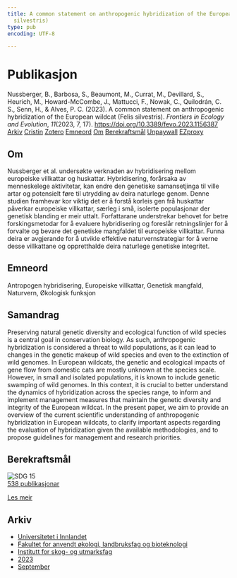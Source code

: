 ```yaml
---
title: A common statement on anthropogenic hybridization of the European wildcat (Felis
  silvestris)
type: pub
encoding: UTF-8

---
```

<h1>Publikasjon</h1>
<article id="csl-bib-container-5G2BBJQR" class="csl-bib-container">
  <div class="csl-bib-body"> <div class="csl-entry">Nussberger, B., Barbosa, S., Beaumont, M., Currat, M., Devillard, S., Heurich, M., Howard-McCombe, J., Mattucci, F., Nowak, C., Quilodrán, C. S., Senn, H., &#38; Alves, P. C. (2023). A common statement on anthropogenic hybridization of the European wildcat (Felis silvestris). <i>Frontiers in Ecology and Evolution</i>, <i>11</i>(2023, 7, 17). <a href="https://doi.org/10.3389/fevo.2023.1156387">https://doi.org/10.3389/fevo.2023.1156387</a></div> </div>
  <div class="csl-bib-buttons">
    <a href="#taxonomy-article-5G2BBJQR" alt="archive" class="csl-bib-button">Arkiv</a>
    <a href="https://app.cristin.no/results/show.jsf?id=2172364" alt="Cristin" class="csl-bib-button">Cristin</a>
    <a href="http://zotero.org/groups/5881554/items/5G2BBJQR" alt="Zotero" class="csl-bib-button">Zotero</a>
    <a href="#keywords-article-5G2BBJQR" alt="keywords" class="csl-bib-button">Emneord</a>
    <a href="#about-article-5G2BBJQR" alt="about_pub" class="csl-bib-button">Om</a>
    <a href="#sdg-article-5G2BBJQR" alt="sdg" class="csl-bib-button">Berekraftsmål</a>
    <a href="https://www.frontiersin.org/articles/10.3389/fevo.2023.1156387/pdf" alt="Unpaywall" class="csl-bib-button">Unpaywall</a>
    <a href="https://www.frontiersin.org/articles/10.3389/fevo.2023.1156387/pdf" alt="EZproxy" class="csl-bib-button">EZproxy</a>
  </div>
  <div id="csl-bib-meta-container-5G2BBJQR"></div>
</article>
<div id="csl-bib-meta-5G2BBJQR" class="csl-bib-meta">
  <article id="about-article-5G2BBJQR" class="about_pub-article">
    <h1>Om</h1>
    Nussberger et al. undersøkte verknaden av hybridisering mellom europeiske villkattar og huskattar. Hybridisering, forårsaka av menneskelege aktivitetar, kan endre den genetiske samansetjinga til ville artar og potensielt føre til utrydding av deira naturlege genom. Denne studien framhevar kor viktig det er å forstå korleis gen frå huskattar påverkar europeiske villkattar, særleg i små, isolerte populasjonar der genetisk blanding er meir uttalt. Forfattarane understrekar behovet for betre forskingsmetodar for å evaluere hybridisering og foreslår retningslinjer for å forvalte og bevare det genetiske mangfaldet til europeiske villkattar. Funna deira er avgjerande for å utvikle effektive naturvernstrategiar for å verne desse villkattane og oppretthalde deira naturlege genetiske integritet.
  </article>
  <article id="keywords-article-5G2BBJQR" class="keywords-article">
    <h1>Emneord</h1>
    Antropogen hybridisering, Europeiske villkattar, Genetisk mangfald, Naturvern, Økologisk funksjon
  </article>
  <article id="abstract-article-5G2BBJQR" class="abstract-article">
    <h1>Samandrag</h1>
    Preserving natural genetic diversity and ecological function of wild species is a central goal in conservation biology. As such, anthropogenic hybridization is considered a threat to wild populations, as it can lead to changes in the genetic makeup of wild species and even to the extinction of wild genomes. In European wildcats, the genetic and ecological impacts of gene flow from domestic cats are mostly unknown at the species scale. However, in small and isolated populations, it is known to include genetic swamping of wild genomes. In this context, it is crucial to better understand the dynamics of hybridization across the species range, to inform and implement management measures that maintain the genetic diversity and integrity of the European wildcat. In the present paper, we aim to provide an overview of the current scientific understanding of anthropogenic hybridization in European wildcats, to clarify important aspects regarding the evaluation of hybridization given the available methodologies, and to propose guidelines for management and research priorities.
  </article>
  <article id="sdg-article-5G2BBJQR" class="sdg-article">
    <h1>Berekraftsmål</h1>
    <div class="sdg-container"><div id="sdg15" class="sdg">
        <img src="{{< params subfolder >}}images/sdg/sdg15_nn.png" class="image" alt="SDG 15">
        <div class="sdg-overlay">
          <a href="/nn/archive/?key=?sdg=15#archive" class="sdg-publication-count"><span>538</span> publikasjonar</a>
          <p><a href="https://fn.no/om-fn/fns-baerekraftsmaal/livet-paa-land?lang=nno-NO" class="sdg-read-more">Les meir</a></p>
        </div>
      </div></div>
  </article>
  <article id="taxonomy-article-5G2BBJQR" class="taxonomy-article">
    <h1>Arkiv</h1>
    <ul>
      <li>
        <a href="/nn/archive/?key=3DCRN523">Universitetet i Innlandet</a>
      </li>
      <li>
        <a href="/nn/archive/?key=T77LXH6D">Fakultet for anvendt økologi, landbruksfag og bioteknologi</a>
      </li>
      <li>
        <a href="/nn/archive/?key=7TRARPE3">Institutt for skog- og utmarksfag</a>
      </li>
      <li>
        <a href="/nn/archive/?key=WXLLSUEU">2023</a>
      </li>
      <li>
        <a href="/nn/archive/?key=AGMKHRCB">September</a>
      </li>
    </ul>
  </article>
</div>

